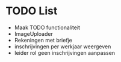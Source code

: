 # TODO List

- Maak TODO functionaliteit
- ImageUploader
- Rekeningen met briefje
- inschrijvingen per werkjaar weergeven
- leider rol geen inschrijvingen aanpassen